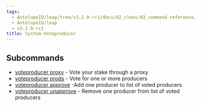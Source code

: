 ```yaml
---
tags:
  - AntelopeIO/leap/tree/v3.2.0-rc1/docs/02_cleos/03_command-reference/system/system-voteproducer.md
  - AntelopeIO/leap
  - v3.2.0-rc1
title: System-Voteproducer
---
```

## Subcommands
- [voteproducer proxy](system-voteproducer-proxy.md) - Vote your stake through a proxy
- [voteproducer prods](system-voteproducer-prods.md) - Vote for one or more producers
- [voteproducer approve](system-voteproducer-approve.md) -Add one producer to list of voted producers
- [voteproducer unapprove](system-voteproducer-unapprove.md) - Remove one producer from list of voted producers
